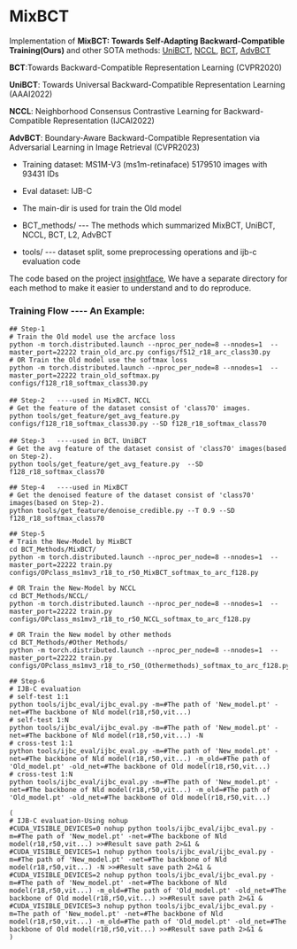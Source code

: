 # MixBCT
Implementation of **MixBCT: Towards Self-Adapting Backward-Compatible Training(Ours)** and other SOTA methods: [UniBCT](https://arxiv.org/abs/2203.01583), [NCCL](https://ojs.aaai.org/index.php/AAAI/article/view/20175), [BCT](http://openaccess.thecvf.com/content_CVPR_2020/html/Shen_Towards_Backward-Compatible_Representation_Learning_CVPR_2020_paper.html), [AdvBCT](https://openaccess.thecvf.com/content/CVPR2023/html/Pan_Boundary-Aware_Backward-Compatible_Representation_via_Adversarial_Learning_in_Image_Retrieval_CVPR_2023_paper.html)

**BCT**:Towards Backward-Compatible Representation Learning (CVPR2020) 

**UniBCT**: Towards Universal Backward-Compatible Representation Learning (AAAI2022)

**NCCL**: Neighborhood Consensus Contrastive Learning for Backward-Compatible Representation (IJCAI2022)

**AdvBCT**: Boundary-Aware Backward-Compatible Representation via Adversarial Learning in Image Retrieval (CVPR2023)


* Training dataset: MS1M-V3 (ms1m-retinaface)    5179510 images with 93431 IDs 
* Eval dataset: IJB-C


* The main-dir is used for train the Old model
* BCT_methods/  --- The methods which summarized MixBCT, UniBCT, NCCL, BCT, L2, AdvBCT
* tools/        --- dataset split, some preprocessing operations and ijb-c evaluation code



The code based on the project [insightface](https://github.com/deepinsight/insightface), We have a separate directory for each method to make it easier to understand and to do reproduce.


### Training Flow ---- An Example:
```
## Step-1
# Train the Old model use the arcface loss
python -m torch.distributed.launch --nproc_per_node=8 --nnodes=1  --master_port=22222 train_old_arc.py configs/f512_r18_arc_class30.py
# OR Train the Old model use the softmax loss
python -m torch.distributed.launch --nproc_per_node=8 --nnodes=1  --master_port=22222 train_old_softmax.py configs/f128_r18_softmax_class30.py

## Step-2   ----used in MixBCT、NCCL
# Get the feature of the dataset consist of 'class70' images.                   
python tools/get_feature/get_avg_feature.py configs/f128_r18_softmax_class30.py --SD f128_r18_softmax_class70

## Step-3   ----used in BCT、UniBCT
# Get the avg feature of the dataset consist of 'class70' images(based on Step-2).               
python tools/get_feature/get_avg_feature.py  --SD f128_r18_softmax_class70

## Step-4   ----used in MixBCT
# Get the denoised feature of the dataset consist of 'class70' images(based on Step-2).          
python tools/get_feature/denoise_credible.py --T 0.9 --SD f128_r18_softmax_class70

## Step-5  
# Train the New-Model by MixBCT
cd BCT_Methods/MixBCT/
python -m torch.distributed.launch --nproc_per_node=8 --nnodes=1  --master_port=22222 train.py configs/OPclass_ms1mv3_r18_to_r50_MixBCT_softmax_to_arc_f128.py

# OR Train the New-Model by NCCL
cd BCT_Methods/NCCL/
python -m torch.distributed.launch --nproc_per_node=8 --nnodes=1  --master_port=22222 train.py configs/OPclass_ms1mv3_r18_to_r50_NCCL_softmax_to_arc_f128.py

# OR Train the New model by other methods
cd BCT_Methods/#Other Methods/
python -m torch.distributed.launch --nproc_per_node=8 --nnodes=1  --master_port=22222 train.py configs/OPclass_ms1mv3_r18_to_r50_(Othermethods)_softmax_to_arc_f128.py

## Step-6
# IJB-C evaluation
# self-test 1:1
python tools/ijbc_eval/ijbc_eval.py -m=#The path of 'New_model.pt' -net=#The backbone of Nld model(r18,r50,vit...) 
# self-test 1:N
python tools/ijbc_eval/ijbc_eval.py -m=#The path of 'New_model.pt' -net=#The backbone of Nld model(r18,r50,vit...) -N 
# cross-test 1:1
python tools/ijbc_eval/ijbc_eval.py -m=#The path of 'New_model.pt' -net=#The backbone of Nld model(r18,r50,vit...) -m_old=#The path of 'Old_model.pt' -old_net=#The backbone of Old model(r18,r50,vit...) 
# cross-test 1:N
python tools/ijbc_eval/ijbc_eval.py -m=#The path of 'New_model.pt' -net=#The backbone of Nld model(r18,r50,vit...) -m_old=#The path of 'Old_model.pt' -old_net=#The backbone of Old model(r18,r50,vit...) 

(
# IJB-C evaluation-Using nohup
#CUDA_VISIBLE_DEVICES=0 nohup python tools/ijbc_eval/ijbc_eval.py -m=#The path of 'New_model.pt' -net=#The backbone of Nld model(r18,r50,vit...) >>#Result save path 2>&1 &
#CUDA_VISIBLE_DEVICES=1 nohup python tools/ijbc_eval/ijbc_eval.py -m=#The path of 'New_model.pt' -net=#The backbone of Nld model(r18,r50,vit...) -N >>#Result save path 2>&1 &
#CUDA_VISIBLE_DEVICES=2 nohup python tools/ijbc_eval/ijbc_eval.py -m=#The path of 'New_model.pt' -net=#The backbone of Nld model(r18,r50,vit...) -m_old=#The path of 'Old_model.pt' -old_net=#The backbone of Old model(r18,r50,vit...) >>#Result save path 2>&1 &
#CUDA_VISIBLE_DEVICES=3 nohup python tools/ijbc_eval/ijbc_eval.py -m=The path of 'New_model.pt' -net=#The backbone of Nld model(r18,r50,vit...) -m_old=#The path of 'Old_model.pt' -old_net=#The backbone of Old model(r18,r50,vit...) >>#Result save path 2>&1 &
)
 
```
